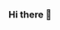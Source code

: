 ### Hi there 👋

<!--
**aframp2/aframp2** is a ✨ _special_ ✨ repository because its `README.md` (this file) appears on your GitHub profile.

Here are some ideas to get you started:

- 🔭 Halo nama saya Afra Mahendra Prasetyawati biasa dipanggil Afra
- 🌱 Saya sekarang berkuliah di Telkom University
- 👯 Saya sebelumnya bersekolah di SMA Stella Duce 1 Yogyakarta
- 🤔 Saya sekarang berkuliah di jurusan S1 Informatika
- 💬 Saat ini saya berencana ingin mengambil penjurusan di data analis atau pemrograman web
- 📫 Soft skill yang saya miliki : komunikasi, time management, teamwork, mudah beradaptasi
- 😄 Hard skill yang saya miliki : saya bisa berbahasa Inggris dengan lancar, bisa mengoperasikan excel, saya masih berusaha untuk menambah hard skill saya.
-->
